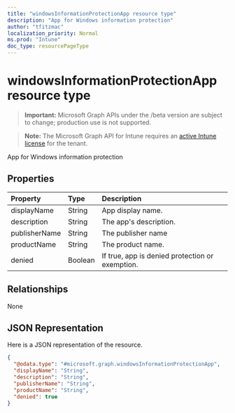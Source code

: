 ```yaml
---
title: "windowsInformationProtectionApp resource type"
description: "App for Windows information protection"
author: "tfitzmac"
localization_priority: Normal
ms.prod: "Intune"
doc_type: resourcePageType
---
```


# windowsInformationProtectionApp resource type

> **Important:** Microsoft Graph APIs under the /beta version are subject to change; production use is not supported.

> **Note:** The Microsoft Graph API for Intune requires an [active Intune license](https://go.microsoft.com/fwlink/?linkid=839381) for the tenant.

App for Windows information protection

## Properties
|Property|Type|Description|
|:---|:---|:---|
|displayName|String|App display name.|
|description|String|The app's description.|
|publisherName|String|The publisher name|
|productName|String|The product name.|
|denied|Boolean|If true, app is denied protection or exemption.|

## Relationships
None

## JSON Representation
Here is a JSON representation of the resource.
<!-- {
  "blockType": "resource",
  "@odata.type": "microsoft.graph.windowsInformationProtectionApp"
}
-->
``` json
{
  "@odata.type": "#microsoft.graph.windowsInformationProtectionApp",
  "displayName": "String",
  "description": "String",
  "publisherName": "String",
  "productName": "String",
  "denied": true
}
```





